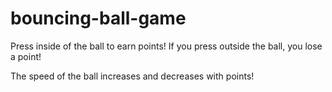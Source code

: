 # bouncing-ball-game

Press inside of the ball to earn points! If you press outside the ball, you lose a point!

The speed of the ball increases and decreases with points!
